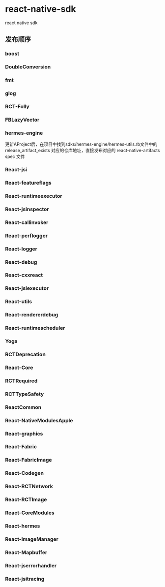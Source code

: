 # react-native-sdk
react native sdk

## 发布顺序

### boost

### DoubleConversion

### fmt

### glog

### RCT-Folly

### FBLazyVector

### hermes-engine
更新AProject后，在项目中找到sdks/hermes-engine/hermes-utils.rb文件中的 release_artifact_exists 对应的仓库地址，直接发布对应的 react-native-artifacts spec 文件

### React-jsi

### React-featureflags

### React-runtimeexecutor

### React-jsinspector

### React-callinvoker

### React-perflogger

### React-logger

### React-debug

### React-cxxreact

### React-jsiexecutor

### React-utils

### React-rendererdebug

### React-runtimescheduler

### Yoga

### RCTDeprecation

### React-Core

### RCTRequired

### RCTTypeSafety

### ReactCommon

### React-NativeModulesApple

### React-graphics

### React-Fabric

### React-FabricImage

### React-Codegen

### React-RCTNetwork

### React-RCTImage

### React-CoreModules

### React-hermes

### React-ImageManager

### React-Mapbuffer

### React-jserrorhandler

### React-jsitracing
